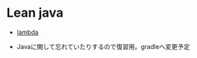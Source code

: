 # Lean java
- [lambda](https://github.com/forest6511/JavaStudy/tree/main/lambda)

- Javaに関して忘れていたりするので復習用。gradleへ変更予定
